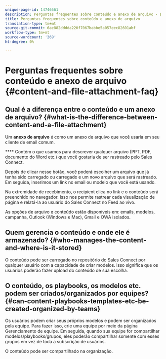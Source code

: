 ```yaml
---
unique-page-id: 14746661
description: Perguntas frequentes sobre conteúdo e anexo de arquivo - Documentos do Marketing - Documentação do produto
title: Perguntas frequentes sobre conteúdo e anexo de arquivo
translation-type: tm+mt
source-git-commit: 6ae882dddda220f7067babbe5a057eec82601abf
workflow-type: tm+mt
source-wordcount: '269'
ht-degree: 0%

---
```



# Perguntas frequentes sobre conteúdo e anexo de arquivo {#content-and-file-attachment-faq}

## Qual é a diferença entre o conteúdo e um anexo de arquivo? {#what-is-the-difference-between-content-and-a-file-attachment}

Um **anexo de arquivo** é como um anexo de arquivo que você usaria em seu cliente de email comum.

**** Contém o que usamos para descrever qualquer arquivo (PPT, PDF, documento do Word etc.) que você gostaria de ser rastreado pelo Sales Connect.

Depois de clicar nesse botão, você poderá escolher um arquivo que já tenha sido carregado ou carregado e um novo arquivo que será rastreado. Em seguida, inserimos um link no email ou modelo que você está usando.

Na extremidade de recebimento, o recipient clica no link e o conteúdo será preenchido no navegador. Isso nos permite rastrear cada visualização de página e relatá-la ao usuário do Sales Connect no Feed ao vivo.

As opções de arquivo e conteúdo estão disponíveis em: emails, modelos, campanha, Outlook (Windows e Mac), Gmail e OWA isolados.

## Quem gerencia o conteúdo e onde ele é armazenado? {#who-manages-the-content-and-where-is-it-stored}

O conteúdo pode ser carregado no repositório do Sales Connect por qualquer usuário com a capacidade de criar modelos. Isso significa que os usuários poderão fazer upload do conteúdo de sua escolha.

## O conteúdo, os playbooks, os modelos etc. podem ser criados/organizados por equipes? {#can-content-playbooks-templates-etc-be-created-organized-by-teams}

Os usuários podem criar seus próprios modelos e podem ser organizados pela equipe. Para fazer isso, crie uma equipe por meio da página Gerenciamento de equipe. Em seguida, quando sua equipe for compartilhar modelos/playbooks/grupos, eles poderão compartilhar somente com esses grupos em vez de toda a subscrição de usuários.

O conteúdo pode ser compartilhado na organização.
